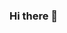 ### Hi there 👋

<!--
**Dilip-Sarvaiya/Dilip-Sarvaiya** is a ✨ _special_ ✨ repository because its `README.md` (this file) appears on your GitHub profile.

Here are some ideas to get you started:

- 🔭 I’m currently pursuing Computer Engineering in B.Tech
- 🌱 I’m currently learning Website Development|Android Devlopment
- 👯 I’m looking to collaborate on Website Developement 
- 🤔 I’m looking for help with Android Development
- 💬 Ask me about my projects
- 📫 How to reach me: 
- 😄 Pronouns: ...
- ⚡ Fun fact: ...
-->
